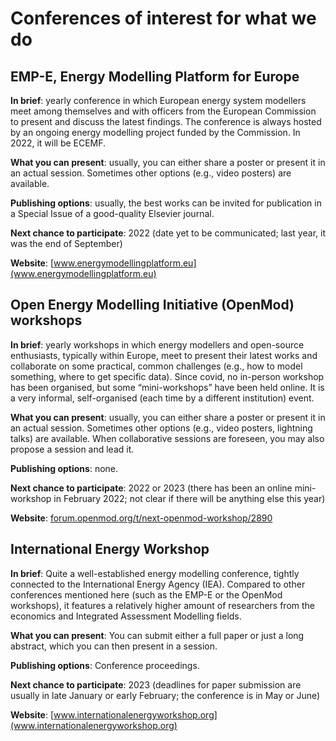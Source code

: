 # Conferences of interest for what we do

## EMP-E, Energy Modelling Platform for Europe

**In brief**: yearly conference in which European energy system modellers meet among themselves and with officers from the European Commission to present and discuss the latest findings. The conference is always hosted by an ongoing energy modelling project funded by the Commission. In 2022, it will be ECEMF.

**What you can present**: usually, you can either share a poster or present it in an actual session. Sometimes other options (e.g., video posters) are available.

**Publishing options**: usually, the best works can be invited for publication in a Special Issue of a good-quality Elsevier journal.

**Next chance to participate**: 2022 (date yet to be communicated; last year, it was the end of September)

**Website**: [www.energymodellingplatform.eu](www.energymodellingplatform.eu)


## Open Energy Modelling Initiative (OpenMod) workshops

**In brief**: yearly workshops in which energy modellers and open-source enthusiasts, typically within Europe, meet to present their latest works and collaborate on some practical, common challenges (e.g., how to model something, where to get specific data). Since covid, no in-person workshop has been organised, but some “mini-workshops” have been held online. It is a very informal, self-organised (each time by a different institution) event.

**What you can present**: usually, you can either share a poster or present it in an actual session. Sometimes other options (e.g., video posters, lightning talks) are available. When collaborative sessions are foreseen, you may also propose a session and lead it.

**Publishing options**: none. 

**Next chance to participate**: 2022 or 2023 (there has been an online mini-workshop in February 2022; not clear if there will be anything else this year)

**Website**: [forum.openmod.org/t/next-openmod-workshop/2890](https://forum.openmod.org/t/next-openmod-workshop/2890)


## International Energy Workshop

**In brief**: Quite a well-established energy modelling conference, tightly connected to the International Energy Agency (IEA). Compared to other conferences mentioned here (such as the EMP-E or the OpenMod workshops), it features a relatively higher amount of researchers from the economics and Integrated Assessment Modelling fields.

**What you can present**: You can submit either a full paper or just a long abstract, which you can then present in a session.

**Publishing options**: Conference proceedings. 

**Next chance to participate**: 2023 (deadlines for paper submission are usually in late January or early February; the conference is in May or June)

**Website**: [www.internationalenergyworkshop.org](www.internationalenergyworkshop.org)




